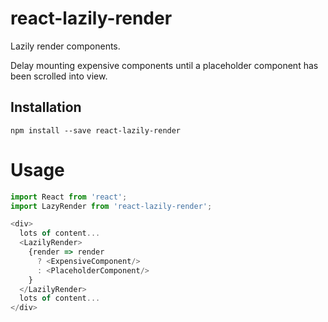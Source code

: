 # react-lazily-render

Lazily render components.

Delay mounting expensive components until a placeholder component has been scrolled into view.

## Installation

```
npm install --save react-lazily-render
```

# Usage

```js
import React from 'react';
import LazyRender from 'react-lazily-render';

<div>
  lots of content...
  <LazilyRender>
    {render => render
      ? <ExpensiveComponent/>
      : <PlaceholderComponent/>
    }
  </LazilyRender>
  lots of content...
</div>

```
